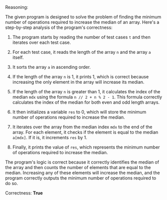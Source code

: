 Reasoning:

The given program is designed to solve the problem of finding the minimum number of operations required to increase the median of an array. Here's a step-by-step analysis of the program's correctness:

1. The program starts by reading the number of test cases `t` and then iterates over each test case.

2. For each test case, it reads the length of the array `n` and the array `a` itself.

3. It sorts the array `a` in ascending order.

4. If the length of the array `n` is 1, it prints 1, which is correct because increasing the only element in the array will increase its median.

5. If the length of the array `n` is greater than 1, it calculates the index of the median `mdx` using the formula `n // 2 + n % 2 - 1`. This formula correctly calculates the index of the median for both even and odd length arrays.

6. It then initializes a variable `res` to 0, which will store the minimum number of operations required to increase the median.

7. It iterates over the array from the median index `mdx` to the end of the array. For each element, it checks if the element is equal to the median `a[mdx]`. If it is, it increments `res` by 1.

8. Finally, it prints the value of `res`, which represents the minimum number of operations required to increase the median.

The program's logic is correct because it correctly identifies the median of the array and then counts the number of elements that are equal to the median. Increasing any of these elements will increase the median, and the program correctly outputs the minimum number of operations required to do so.

Correctness: **True**